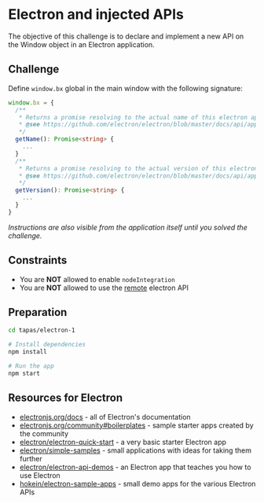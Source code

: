 # Electron and injected APIs
The objective of this challenge is to declare and implement a new API on the Window object in an Electron application.

## Challenge
Define `window.bx` global in the main window with the following signature:
```typescript
window.bx = {
  /**
   * Returns a promise resolving to the actual name of this electron application.
   * @see https://github.com/electron/electron/blob/master/docs/api/app.md#appgetname
   */
  getName(): Promise<string> {
    ...
  }
  /**
   * Returns a promise resolving to the actual version of this electron application.
   * @see https://github.com/electron/electron/blob/master/docs/api/app.md#appgetversion
   */
  getVersion(): Promise<string> {
    ...
  }
}
```
_Instructions are also visible from the application itself until you solved the challenge._

## Constraints

- You are **NOT** allowed to enable `nodeIntegration`
- You are **NOT** allowed to use the [remote](https://electronjs.org/docs/api/remote) electron API

## Preparation

```sh
cd tapas/electron-1

# Install dependencies
npm install

# Run the app
npm start
```

## Resources for Electron

- [electronjs.org/docs](https://electronjs.org/docs) - all of Electron's documentation
- [electronjs.org/community#boilerplates](https://electronjs.org/community#boilerplates) - sample starter apps created by the community
- [electron/electron-quick-start](https://github.com/electron/electron-quick-start) - a very basic starter Electron app
- [electron/simple-samples](https://github.com/electron/simple-samples) - small applications with ideas for taking them further
- [electron/electron-api-demos](https://github.com/electron/electron-api-demos) - an Electron app that teaches you how to use Electron
- [hokein/electron-sample-apps](https://github.com/hokein/electron-sample-apps) - small demo apps for the various Electron APIs

